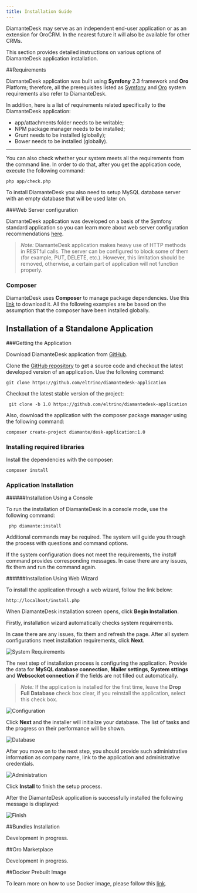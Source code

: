 ```yaml
---
title: Installation Guide
---
```


DiamanteDesk may serve as an independent end-user application or as an extension for OroCRM. In the nearest future it will also be available for other CRMs. 

This section provides detailed instructions on various options of DiamanteDesk application installation.

##Requirements

DiamanteDesk application was built using **Symfony** 2.3 framework and **Oro** Platform; therefore, all the prerequisites listed as [Symfony](http://symfony.com/doc/2.3/reference/requirements.html) and [Oro](http://www.orocrm.com/documentation/index/current/system-requirements) system requirements also refer to DiamanteDesk.

In addition, here is a list of requirements related specifically to the DiamanteDesk application:

* app/attachments folder needs to be writable;
* NPM package manager needs to be installed;
* Grunt needs to be installed (globally);
* Bower needs to be installed (globally).

_____

You can also check whether your system meets all the requirements from the command line. In order to do that, after you get the application code, execute the following command:

    php app/check.php

To install DiamanteDesk you also need to setup MySQL database server with an empty database that will be used later on.
    
###Web Server configuration

DiamanteDesk application was developed on a basis of the Symfony standard application so you can learn more about web server configuration recommendations [here](http://symfony.com/doc/2.3/cookbook/configuration/web_server_configuration.html).

> _Note:_ DiamanteDesk application makes heavy use of HTTP methods in RESTful calls. The server can be configured to block some of them (for example, PUT, DELETE, etc.). However, this limitation should be removed, otherwise, a certain part of application will not function properly.

### Composer

DiamanteDesk uses **Composer** to manage package dependencies. Use this [link](https://getcomposer.org/download/) to download it. All the following examples are be based on the assumption that the composer have been installed globally.

## Installation of a Standalone Application

###Getting the Application

Download DiamanteDesk application from [GitHub](https://github.com/eltrino/diamantedesk-application/releases).

Clone the [GitHub repository](https://github.com/eltrino/diamantedesk-application#usage) to get a source code and checkout the latest developed version of an application. Use the following command:

    git clone https://github.com/eltrino/diamantedesk-application

Checkout the latest stable version of the project:

     git clone -b 1.0 https://github.com/eltrino/diamantedesk-application
     
Also, download the application with the composer package manager using the following command:

    composer create-project diamante/desk-application:1.0
    
### Installing required libraries

Install the dependencies with the composer:

    composer install

### Application Installation

######Installation Using a Console

To run the installation of DiamanteDesk in a console mode, use the following command:

     php diamante:install
     
Additional commands may be required. The system will guide you through the process with questions and command options.

If the system configuration does not meet the requirements, the _install_ command provides corresponding messages. In case there are any issues, fix them and run the command again.

######Installation Using Web Wizard

To install the application through a web wizard, follow the link below:

    http://localhost/install.php
    
When DiamanteDesk installation screen opens, click **Begin Installation**. 

Firstly, installation wizard automatically checks system requirements.

In case there are any issues, fix them and refresh the page. After all system configurations meet installation requirements, click **Next**.

![System Requirements](img/web_sys_req.png)

The next step of installation process is configuring the application. Provide the data for **MySQL database connection**, **Mailer settings**, **System sttings** and **Websocket connection** if the fields are not filled out automatically.
> _Note:_ If the application is installed for the first time, leave the **Drop Full Database** check box clear, if you reinstall the application, select this check box.

![Configuration](img/web_config.png)

Click **Next** and the installer will initialize your database. The list of tasks and the progress on their performance will be shown.

![Database](img/web_initialization.png)

After you move on to the next step, you should provide such administrative information as company name, link to the application and administrative credentials.

![Administration](img/web_administration.png)

Click **Install** to finish the setup process. 
 
After the DiamanteDesk application is successfully installed the following message is displayed:

![Finish](img/web_finish.png)

##Bundles Installation

Development in progress.

##Oro Marketplace

Development in progress.

##Docker Prebuilt Image 

To learn more on how to use Docker image, please follow this [link](https://github.com/eltrino/diamantedesk-docker).